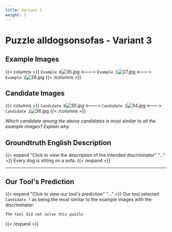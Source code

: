 ```yaml
---
title: Variant 3
weight: 3
---
```


# Puzzle alldogsonsofas - Variant 3

## Example Images
{{< columns >}}
`Example 0`![35.jpg](/natscene_data/images/35.jpg)
<--->
`Example 1`![27.jpg](/natscene_data/images/27.jpg)
<--->
`Example 2`![28.jpg](/natscene_data/images/28.jpg)
{{< /columns >}}

## Candidate Images
{{< columns >}}
`Candidate 0`![30.jpg](/natscene_data/images/30.jpg)
<--->
`Candidate 1`![34.jpg](/natscene_data/images/34.jpg)
<--->
`Candidate 2`![36.jpg](/natscene_data/images/36.jpg)
{{< /columns >}}

*Which candidate among the above candidates is most similar to all the example images? Explain why.*

## Groundtruth English Description

{{< expand "Click to view the description of the intended discriminator" "..." >}}
Every dog is sitting on a sofa.
{{< /expand >}}

---



## Our Tool's Prediction

{{< expand "Click to view our tool's prediction" "..." >}}
Our tool selected `Candidate ?` as being the most similar to the example images with the discriminator:
```plaintext
The tool did not solve this puzzle
```
{{< /expand >}}
